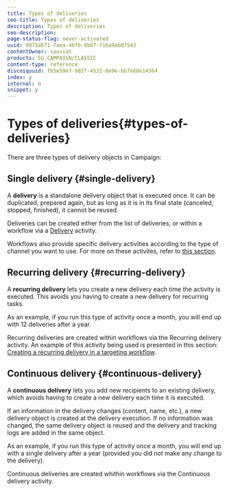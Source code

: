```yaml
---
title: Types of deliveries
seo-title: Types of deliveries
description: Types of deliveries
seo-description: 
page-status-flag: never-activated
uuid: 9975ab71-7aea-4bfb-9bb7-f16a9ab07543
contentOwner: sauviat
products: SG_CAMPAIGN/CLASSIC
content-type: reference
discoiquuid: fb5e59e7-982f-4532-8e9e-bb7e68e14364
index: y
internal: n
snippet: y
---
```


# Types of deliveries{#types-of-deliveries}

There are three types of delivery objects in Campaign:

## Single delivery {#single-delivery}

A **delivery** is a standalone delivery object that is executed once. It can be duplicated, prepared again, but as long as it is in its final state (canceled, stopped, finished), it cannot be reused.

Deliveries can be created either from the list of deliveries, or within a workflow via a [Delivery](../../workflow/using/delivery.md) activity.

Workflows also provide specific delivery activities according to the type of channel you want to use. For more on these activites, refer to [this section](../../workflow/using/cross-channel-deliveries.md).

## Recurring delivery {#recurring-delivery}

A **recurring delivery** lets you create a new delivery each time the activity is executed. This avoids you having to create a new delivery for recurring tasks.

As an example, if you run this type of activity once a month, you will end up with 12 deliveries after a year.

Recurring deliveries are created within workflows via the Recurring delivery activity. An example of this activity being used is presented in this section: [Creating a recurring delivery in a targeting workflow](../../campaign/using/setting-up-marketing-campaigns.md#creating-a-recurring-delivery-in-a-targeting-workflow).

## Continuous delivery {#continuous-delivery}

A **continuous delivery** lets you add new recipients to an existing delivery, which avoids having to create a new delivery each time it is executed.

If an information in the delivery changes (content, name, etc.), a new delivery object is created at the delivery execution. If no information was changed, the same delivery object is reused and the delivery and tracking logs are added in the same object.

As an example, if you run this type of activity once a month, you will end up with a single delivery after a year (provided you did not make any change to the delivery).

Continuous deliveries are created whithin workflows via the Continuous delivery activity.
